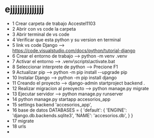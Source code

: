 # ejjjjjjjjjjjjjj
- 1 Crear carpeta de trabajo Accestel1103
- 2 Abrir con vs code la carpeta
- 3 Abrir terminal de vs code
- 4 Verificar que esta python y su version en terminal
- 5 link vs code Django --> https://code.visualstudio.com/docs/python/tutorial-django
- 6 Crear el entorno de trabajo --> python -m venv .venv
- 7 Activar el entorno --> .venv\scripts\activate.bat
- 8 Seleccionar interprete de python --> Precione F1
- 9 Actualizar pip --> python -m pip install --upgrade pip
- 10 Instalar Django --> python -m pip install django
- 11 Creando el proyecto --> django-admin startproject backend .
- 12 Realizar migracion al preoyecto --> python manage.py migrate
- 13 Ejecutar servidor --> python manage.py runserver
- 14 python manage.py startapp accesorios_app
- 15 settings backend 'accesorios_app',
- 16 base de datos DATABASES = {
    'default': {
        'ENGINE': 'django.db.backends.sqlite3',
        'NAME': 'accesorios.db',
    }
}
- 17 migrate
- 18 urls
- 
